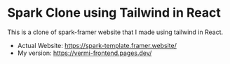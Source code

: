 # Spark Clone using Tailwind in React
This is a clone of spark-framer website that I made using tailwind in React.
- Actual Website: https://spark-template.framer.website/
- My version: https://vermi-frontend.pages.dev/

